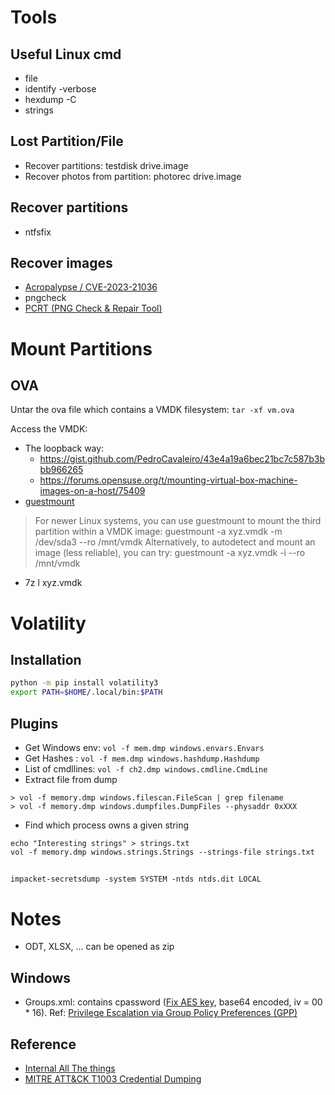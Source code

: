 # Tools

## Useful Linux cmd

 - file
 - identify -verbose
 - hexdump -C
 - strings


## Lost Partition/File

 - Recover partitions: testdisk drive.image
 - Recover photos from partition: photorec drive.image

## Recover partitions

 - ntfsfix

## Recover images

 - [Acropalypse / CVE-2023-21036](https://github.com/frankthetank-music/Acropalypse-Multi-Tool)
 - pngcheck
 - [PCRT (PNG Check & Repair Tool)](https://github.com/sherlly/PCRT)

# Mount Partitions

## OVA

Untar the ova file which contains a VMDK filesystem: `tar -xf vm.ova`

Access the VMDK:
 - The loopback way:
   * https://gist.github.com/PedroCavaleiro/43e4a19a6bec21bc7c587b3bbb966265
   * https://forums.opensuse.org/t/mounting-virtual-box-machine-images-on-a-host/75409
 - [guestmount](https://stackoverflow.com/a/30201153)

> For newer Linux systems, you can use guestmount to mount the third partition within a VMDK image:
> guestmount -a xyz.vmdk -m /dev/sda3 --ro /mnt/vmdk
> Alternatively, to autodetect and mount an image (less reliable), you can try:
> guestmount -a xyz.vmdk -i --ro /mnt/vmdk

 - 7z l xyz.vmdk

# Volatility

## Installation

```bash
python -m pip install volatility3
export PATH=$HOME/.local/bin:$PATH
```

## Plugins 

 - Get Windows env: `vol -f mem.dmp windows.envars.Envars`
 - Get Hashes : `vol -f mem.dmp windows.hashdump.Hashdump`
 - List of cmdllines: `vol -f ch2.dmp windows.cmdline.CmdLine`
 - Extract file from dump
```
> vol -f memory.dmp windows.filescan.FileScan | grep filename 
> vol -f memory.dmp windows.dumpfiles.DumpFiles --physaddr 0xXXX
```
 - Find which process owns a given string
```
echo "Interesting strings" > strings.txt
vol -f memory.dmp windows.strings.Strings --strings-file strings.txt
```

## 

`impacket-secretsdump -system SYSTEM -ntds ntds.dit LOCAL`

# Notes

 - ODT, XLSX, ... can be opened as zip

## Windows

 - Groups.xml: contains cpassword ([Fix AES key](https://learn.microsoft.com/en-us/openspecs/windows_protocols/ms-gppref/2c15cbf0-f086-4c74-8b70-1f2fa45dd4be?redirectedfrom=MSDN), base64 encoded, iv = 00 * 16).  Ref: [Privilege Escalation via Group Policy Preferences (GPP)](https://www.mindpointgroup.com/blog/privilege-escalation-via-group-policy-preferences-gpp)

## Reference 

 - [Internal All The things](https://swisskyrepo.github.io/InternalAllTheThings/active-directory/ad-adds-ntds-dumping/#forensic-tools)
 - [MITRE ATT&CK T1003 Credential Dumping](https://www.picussecurity.com/resource/blog/picus-10-critical-mitre-attck-techniques-t1003-credential-dumping)
